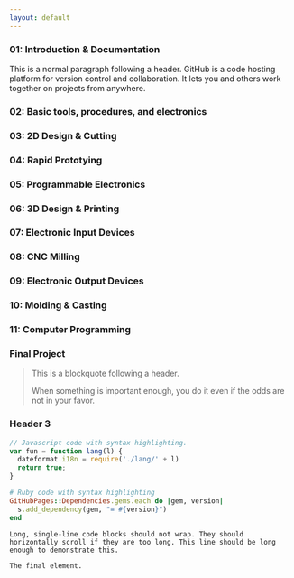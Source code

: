 ```yaml
---
layout: default
---
```


### 01: Introduction & Documentation

This is a normal paragraph following a header. GitHub is a code hosting platform for version control and collaboration. It lets you and others work together on projects from anywhere.

### 02: Basic tools, procedures, and electronics

### 03: 2D Design & Cutting

### 04: Rapid Prototying

### 05: Programmable Electronics

### 06: 3D Design & Printing

### 07: Electronic Input Devices

### 08: CNC Milling

### 09: Electronic Output Devices

### 10: Molding & Casting

### 11: Computer Programming

### Final Project

> This is a blockquote following a header.
>
> When something is important enough, you do it even if the odds are not in your favor.

### Header 3

```js
// Javascript code with syntax highlighting.
var fun = function lang(l) {
  dateformat.i18n = require('./lang/' + l)
  return true;
}
```

```ruby
# Ruby code with syntax highlighting
GitHubPages::Dependencies.gems.each do |gem, version|
  s.add_dependency(gem, "= #{version}")
end
```

```
Long, single-line code blocks should not wrap. They should horizontally scroll if they are too long. This line should be long enough to demonstrate this.
```

```
The final element.
```
